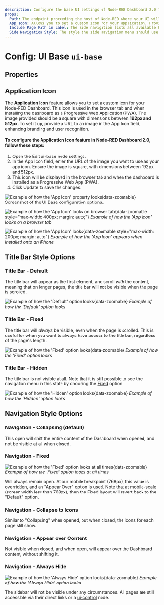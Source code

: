 ```yaml
---
description: Configure the base UI settings of Node-RED Dashboard 2.0 to tailor the dashboard environment to your needs.
props:
  Path: The endpoint proceeding the host of Node-RED where your UI will be accessible
  App Icon: Allows you to set a custom icon for your application. Provide the URL to the App Icon, which will be displayed as the app icon and in the browser tab.
  Include Page Path in Label: The side navigation lists all available Pages for the Dashboard. By default, this will just show the page name, but this option allows you to also show the page's path.
  Side Navigation Style: The style the side navigation menu should use (default, fixed, icon, temporary, none)
---
```


<script setup>
    import AddedIn from '../../components/AddedIn.vue';
    import SideBySideImages from '../../components/SideBySideImages.vue';
</script>

# Config: UI Base `ui-base`

## Properties

<PropsTable :hide-dynamic="true"/>

## Application Icon <AddedIn version="1.18.0" />

The **Application Icon** feature allows you to set a custom icon for your Node-RED Dashboard. This icon is used in the browser tab and when installing the dashboard as a Progressive Web Application (PWA). The image provided should be a square with dimensions between **192px and 512px**. To set it up, provide a URL to an image in the App Icon field, enhancing branding and user recognition.

#### To configure the Application Icon feature in Node-RED Dashboard 2.0, follow these steps:

1. Open the Edit ui-base node settings.
2. In the App Icon field, enter the URL of the image you want to use as your app icon. Ensure the image is square, with dimensions between 192px and 512px.
3. This icon will be displayed in the browser tab and when the dashboard is installed as a Progressive Web App (PWA).
4. Click Update to save the changes.

![Example of how the 'App Icon' property looks](/images/node-examples/ui-base-app-icon.png "Example of how the 'App Icon' property looks"){data-zoomable}
Screenshot of the UI Base configuration options_

![Example of how the 'App Icon' looks on browser tab](/images/node-examples/ui-base-app-icon-favicon.png "Example of how the 'App Icon' looks on browser tab"){data-zoomable style="max-width: 400px; margin: auto;"}
_Example of how the 'App Icon' looks on a browser tab_

![Example of how the 'App Icon' looks](/images/node-examples/ui-base-app-icon-launcher.png "Example of how the 'App Icon' looks"){data-zoomable style="max-width: 200px; margin: auto"}
_Example of how the 'App Icon' appears when installed onto an iPhone_

## Title Bar Style Options <AddedIn version="1.10.0" />

### Title Bar - Default

The title bar will appear as the first element, and scroll _with_ the content, meaning that on longer pages, the title bar will not be visible when the page is scrolled.

![Example of how the 'Default' option looks](/images/node-examples/ui-base-appbar-default.png "Example of how the 'Default' option looks"){data-zoomable}
_Example of how the 'Default' option looks_

### Title Bar - Fixed

The title bar will _always_ be visible, even when the page is scrolled. This is useful for when you want to always have access to the title bar, regardless of the page's length.

![Example of how the 'Fixed' option looks](/images/node-examples/ui-base-appbar-fixed.png "Example of how the 'Fixed' option looks"){data-zoomable}
_Example of how the 'Fixed' option looks_

### Title Bar - Hidden

The title bar is not visible at all. Note that it is still possible to see the navigation menu in this state by choosing the [Fixed](#fixed) option.

![Example of how the 'Hidden' option looks](/images/node-examples/ui-base-appbar-hidden.png "Example of how the 'Hidden' option looks"){data-zoomable}
_Example of how the 'Hidden' option looks_

## Navigation Style Options <AddedIn version="1.2.0" />

### Navigation - Collapsing (default)

<SideBySideImages
 caption="Example of how the 'Collapsing' option looks when open (left) and closed (right)."
 left="/images/node-examples/ui-base-layout-default-open.png"
 right="/images/node-examples/ui-base-layout-sidebar-closed.png"
/>

This open will shift the entire content of the Dashboard when opened, and not be visible at all when closed.

### Navigation - Fixed

![Example of how the 'Fixed' option looks at all times](/images/node-examples/ui-base-layout-fixed.png "Example of how the 'Fixed' option looks at all times"){data-zoomable}
_Example of how the 'Fixed' option looks at all times_

Will always remain open. At our mobile breakpoint (768px), this value is overridden, and an "Appear Over" option is used. Note that at mobile-scale (screen width less than 768px), then the Fixed layout will revert back to the "Default" option.

### Navigation - Collapse to Icons

Similar to "Collapsing" when opened, but when closed, the icons for each page still show.

<SideBySideImages
 caption="Example of how the 'Collapsing' option looks when open (left) and closed (right)."
 left="/images/node-examples/ui-base-layout-default-open.png"
 right="/images/node-examples/ui-base-layout-icon-closed.png"
/>

### Navigation - Appear over Content

<SideBySideImages
 caption="Example of how the 'Collapsing' option looks when open (left) and closed (right)."
 left="/images/node-examples/ui-base-layout-over-open.png"
 right="/images/node-examples/ui-base-layout-sidebar-closed.png"
/>

Not visible when closed, and when open, will appear over the Dashboard content, without shifting it.

### Navigation - Always Hide

![Example of how the 'Always Hide' option looks](/images/node-examples/ui-base-layout-hide.png "Example of how the 'Always Hide' option looks"){data-zoomable}
_Example of how the 'Always Hide' option looks_

The sidebar will not be visible under any circumstances. All pages are still accessible via their direct links or a [ui-control](../widgets/ui-control.md) node.